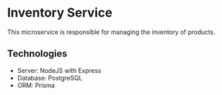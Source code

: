 # Inventory Service

This microservice is responsible for managing the inventory of products.

## Technologies

* Server: NodeJS with Express
* Database: PostgreSQL
* ORM: Prisma

